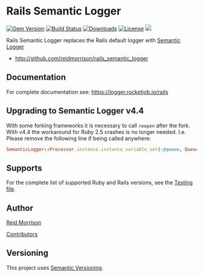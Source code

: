 # Rails Semantic Logger
[![Gem Version](https://img.shields.io/gem/v/rails_semantic_logger.svg)](https://rubygems.org/gems/rails_semantic_logger) [![Build Status](https://github.com/reidmorrison/rails_semantic_logger/workflows/build/badge.svg)](https://github.com/reidmorrison/rails_semantic_logger/actions?query=workflow%3Abuild) [![Downloads](https://img.shields.io/gem/dt/rails_semantic_logger.svg)](https://rubygems.org/gems/rails_semantic_logger) [![License](https://img.shields.io/badge/license-Apache%202.0-brightgreen.svg)](http://opensource.org/licenses/Apache-2.0) ![](https://img.shields.io/badge/status-Production%20Ready-blue.svg)

Rails Semantic Logger replaces the Rails default logger with [Semantic Logger](https://logger.rocketjob.io/)

* http://github.com/reidmorrison/rails_semantic_logger

## Documentation

For complete documentation see: https://logger.rocketjob.io/rails

## Upgrading to Semantic Logger v4.4

With some forking frameworks it is necessary to call `reopen` after the fork. With v4.4 the
workaround for Ruby 2.5 crashes is no longer needed. 
I.e. Please remove the following line if being called anywhere:

~~~ruby
SemanticLogger::Processor.instance.instance_variable_set(:@queue, Queue.new)
~~~

## Supports

For the complete list of supported Ruby and Rails versions, see the [Testing file](https://github.com/reidmorrison/rails_semantic_logger/blob/master/.github/workflows/ci.yml).

## Author

[Reid Morrison](https://github.com/reidmorrison)

[Contributors](https://github.com/reidmorrison/rails_semantic_logger/graphs/contributors)

## Versioning

This project uses [Semantic Versioning](http://semver.org/).
